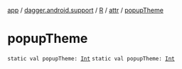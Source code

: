 [app](../../../index.md) / [dagger.android.support](../../index.md) / [R](../index.md) / [attr](index.md) / [popupTheme](./popup-theme.md)

# popupTheme

`static val popupTheme: `[`Int`](https://kotlinlang.org/api/latest/jvm/stdlib/kotlin/-int/index.html)
`static val popupTheme: `[`Int`](https://kotlinlang.org/api/latest/jvm/stdlib/kotlin/-int/index.html)
